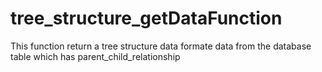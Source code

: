 # tree_structure_getDataFunction
This function return a tree structure data formate data from the database table which has parent_child_relationship

